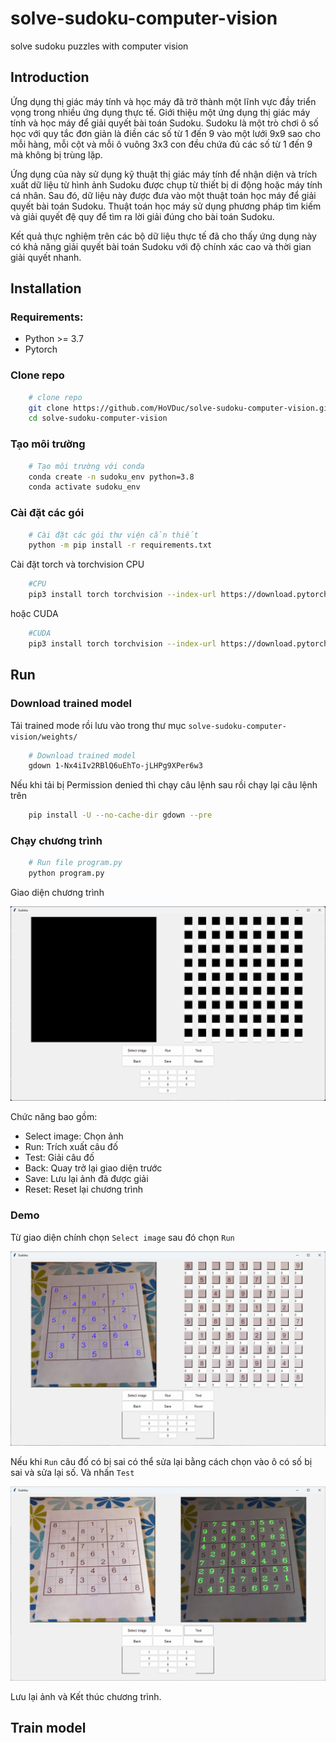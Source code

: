 # solve-sudoku-computer-vision
solve sudoku puzzles with computer vision
## Introduction 

Ứng dụng thị giác máy tính và học máy đã trở thành một lĩnh vực đầy triển vọng trong nhiều ứng dụng thực tế. Giới thiệu một ứng dụng thị giác máy tính và học máy để giải quyết bài toán Sudoku. Sudoku là một trò chơi ô số học với quy tắc đơn giản là điền các số từ 1 đến 9 vào một lưới 9x9 sao cho mỗi hàng, mỗi cột và mỗi ô vuông 3x3 con đều chứa đủ các số từ 1 đến 9 mà không bị trùng lặp.

Ứng dụng của này sử dụng kỹ thuật thị giác máy tính để nhận diện và trích xuất dữ liệu từ hình ảnh Sudoku được chụp từ thiết bị di động hoặc máy tính cá nhân. Sau đó, dữ liệu này được đưa vào một thuật toán học máy để giải quyết bài toán Sudoku. Thuật toán học máy sử dụng phương pháp tìm kiếm và giải quyết đệ quy để tìm ra lời giải đúng cho bài toán Sudoku.

Kết quả thực nghiệm trên các bộ dữ liệu thực tế đã cho thấy ứng dụng này có khả năng giải quyết bài toán Sudoku với độ chính xác cao và thời gian giải quyết nhanh.

## Installation

### Requirements:
- Python >= 3.7
- Pytorch 

### Clone repo
```bash
    # clone repo
    git clone https://github.com/HoVDuc/solve-sudoku-computer-vision.git
    cd solve-sudoku-computer-vision
```

### Tạo môi trường
```bash
    # Tạo môi trường với conda
    conda create -n sudoku_env python=3.8
    conda activate sudoku_env
```

### Cài đặt các gói
```bash
    # Cài đặt các gói thư viện cần thiết
    python -m pip install -r requirements.txt
```
Cài đặt torch và torchvision CPU
```bash
    #CPU
    pip3 install torch torchvision --index-url https://download.pytorch.org/whl/cpu
```
hoặc CUDA
```bash
    #CUDA
    pip3 install torch torchvision --index-url https://download.pytorch.org/whl/cu116
```

## Run

### Download trained model 
Tải trained mode rồi lưu vào trong thư mục `solve-sudoku-computer-vision/weights/`
```bash 
    # Download trained model
    gdown 1-Nx4iIv2RBlQ6uEhTo-jLHPg9XPer6w3
```

Nếu khi tải bị Permission denied thì chạy câu lệnh sau rồi chạy lại câu lệnh trên
```bash
    pip install -U --no-cache-dir gdown --pre
```

### Chạy chương trình
```bash
    # Run file program.py
    python program.py
```

Giao diện chương trình

![alt](data/docs/giao-dien-chuong-trinh.png)

Chức năng bao gồm:
- Select image: Chọn ảnh
- Run: Trích xuất câu đố
- Test: Giải câu đố
- Back: Quay trở lại giao diện trước
- Save: Lưu lại ảnh đã được giải
- Reset: Reset lại chương trình

### Demo
Từ giao diện chính chọn ```Select image``` sau đó chọn ```Run```

![alt](data/docs/giao-dien-chuong-trinh-run.png)

Nếu khi ```Run``` câu đố có bị sai có thể sửa lại bằng cách chọn vào ô có số bị sai và sửa lại số. Và nhấn ```Test```

![alt](data/docs/giao-dien-chuong-trinh-test.png)

Lưu lại ảnh và Kết thúc chương trình.

## Train model
